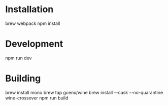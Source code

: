 
# Installation
brew webpack
npm install

# Development
npm run dev

# Building
brew install mono
brew tap gcenx/wine
brew install --cask --no-quarantine wine-crossover
npm run build
